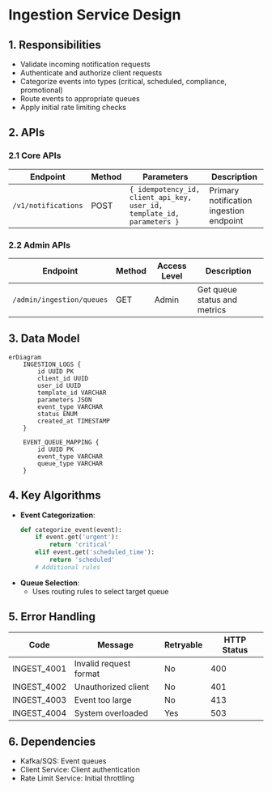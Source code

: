 # Ingestion Service Design

## 1. Responsibilities
- Validate incoming notification requests
- Authenticate and authorize client requests
- Categorize events into types (critical, scheduled, compliance, promotional)
- Route events to appropriate queues
- Apply initial rate limiting checks

## 2. APIs
### 2.1 Core APIs
| Endpoint | Method | Parameters                                                             | Description |
|----------|--------|------------------------------------------------------------------------|-------------|
| `/v1/notifications` | POST | `{ idempotency_id, client_api_key, user_id, template_id, parameters }` | Primary notification ingestion endpoint |

### 2.2 Admin APIs
| Endpoint | Method | Access Level | Description |
|----------|--------|--------------|-------------|
| `/admin/ingestion/queues` | GET | Admin | Get queue status and metrics |
## 3. Data Model
```mermaid
erDiagram
    INGESTION_LOGS {
        id UUID PK
        client_id UUID
        user_id UUID
        template_id VARCHAR
        parameters JSON
        event_type VARCHAR
        status ENUM
        created_at TIMESTAMP
    }
    
    EVENT_QUEUE_MAPPING {
        id UUID PK
        event_type VARCHAR
        queue_type VARCHAR
    }
```

## 4. Key Algorithms
- **Event Categorization**:
  ```python
  def categorize_event(event):
      if event.get('urgent'):
          return 'critical'
      elif event.get('scheduled_time'):
          return 'scheduled'
      # Additional rules
  ```
- **Queue Selection**:
  - Uses routing rules to select target queue

## 5. Error Handling
| Code | Message | Retryable | HTTP Status |
|------|---------|-----------|-------------|
| INGEST_4001 | Invalid request format | No | 400 |
| INGEST_4002 | Unauthorized client | No | 401 |
| INGEST_4003 | Event too large | No | 413 |
| INGEST_4004 | System overloaded | Yes | 503 |

## 6. Dependencies
- Kafka/SQS: Event queues
- Client Service: Client authentication
- Rate Limit Service: Initial throttling
